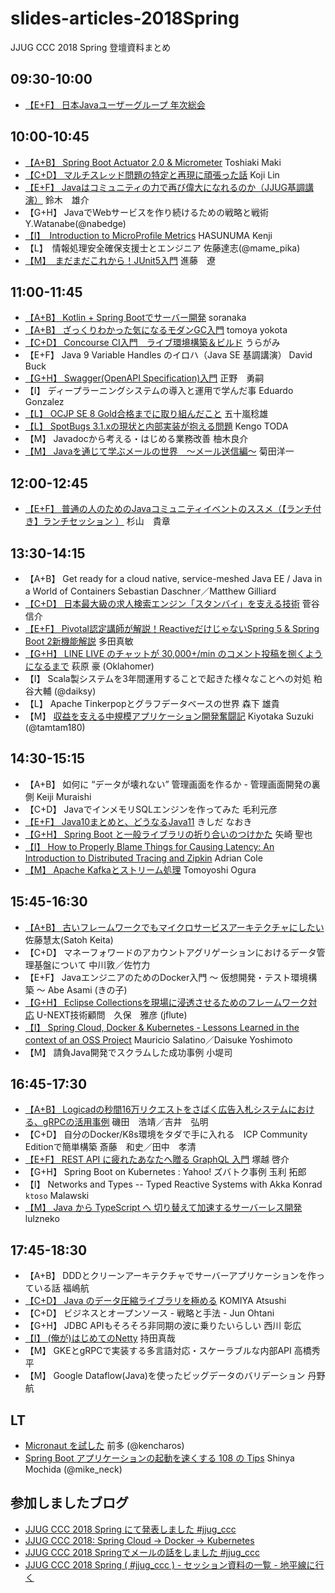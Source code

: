 # slides-articles-2018Spring
JJUG CCC 2018 Spring 登壇資料まとめ

## 09:30-10:00
- [【E+F】 日本Javaユーザーグループ 年次総会](https://www.slideshare.net/jjug/java-2018-98886645)

## 10:00-10:45
- [【A+B】 Spring Boot Actuator 2.0 & Micrometer](https://www.slideshare.net/makingx/spring-boot-actuator-20-micrometer-jjugccc-ccca1) Toshiaki Maki
- [【C+D】 マルチスレッド問題の特定と再現に頑張った話](https://www.slideshare.net/linecorp/ss-98819155)	Koji Lin
- [【E+F】 Javaはコミュニティの力で再び偉大になれるのか（JJUG基調講演）](https://www.slideshare.net/yusuke/java-98886920)	鈴木　雄介
- 【G+H】 JavaでWebサービスを作り続けるための戦略と戦術	Y.Watanabe(@nabedge)
- [【I】　Introduction to MicroProfile Metrics](https://www.slideshare.net/khasunuma/microprofile-metrics)	HASUNUMA Kenji
- 【L】　情報処理安全確保支援士とエンジニア	佐藤達志(@mame_pika)
- [【M】　まだまだこれから！JUnit5入門](https://speakerdeck.com/rshindo/jjug-ccc-2018-spring)	進藤　遼

## 11:00-11:45
- [【A+B】 Kotlin + Spring Bootでサーバー開発](https://www.slideshare.net/KiyotakaSoranaka/kotlin-spring-boot)	soranaka
- [【A+B】 ざっくりわかった気になるモダンGC入門](https://speakerdeck.com/yokotaso/introduction-to-modern-gc)	tomoya yokota
- [【C+D】 Concourse CI入門　ライブ環境構築＆ビルド](https://backpaper0.github.io/jjug-ccc-2018-spring-concourse/slide/index.html#1)	うらがみ
- 【E+F】 Java 9 Variable Handles のイロハ（Java SE 基調講演）	David Buck
- [【G+H】 Swagger(OpenAPI Specification)入門](https://www.slideshare.net/kounan13/swagger-jjug-ccc-2018-spring)	正野　勇嗣
- 【I】 ディープラーニングシステムの導入と運用で学んだ事	Eduardo Gonzalez
- [【L】 OCJP SE 8 Gold合格までに取り組んだこと](https://www.slideshare.net/despair_L/jjugcccspring2018-l2)	五十嵐稔雄
- [【L】 SpotBugs 3.1.xの現状と内部実装が抱える問題](https://speakerdeck.com/eller86/spotbugs3-dot-1-xfalsexian-zhuang-to-nei-bu-shi-zhuang-gabao-eruwen-ti)	Kengo TODA
- 【M】 Javadocから考える・はじめる業務改善	柚木良介
- [【M】 Javaを通じて学ぶメールの世界　～メール送信編～](https://speakerdeck.com/kikutaro/javawotong-zitexue-bumerufalseshi-jie)	菊田洋一

## 12:00-12:45
- [【E+F】 普通の人のためのJavaコミュニティイベントのススメ（【ランチ付き】ランチセッション ）](https://www.slideshare.net/TakaakiSugiyama/java-jjug-ccc-2018-spring)	杉山　貴章

## 13:30-14:15
- 【A+B】 Get ready for a cloud native, service-meshed Java EE / Java in a World of Containers	Sebastian Daschner／Matthew Gilliard
- [【C+D】 日本最大級の求人検索エンジン「スタンバイ」を支える技術](https://speakerdeck.com/marevol/ri-ben-zui-da-ji-falseqiu-ren-jian-suo-enzin-sutanbai-wozhi-eruji-shu)	菅谷 信介
- [【E+F】 Pivotal認定講師が解説！ReactiveだけじゃないSpring 5 & Spring Boot 2新機能解説](https://www.slideshare.net/masatoshitada7/reactivespring-5-spring-boot-2)	多田真敏
- [【G+H】 LINE LIVE のチャットが 30,000+/min のコメント投稿を捌くようになるまで](https://www.slideshare.net/linecorp/line-live-30000min-98811987)	萩原 豪 (Oklahomer)
- 【I】 Scala製システムを3年間運用することで起きた様々なことへの対処	粕谷大輔 (@daiksy)
- 【L】 Apache Tinkerpopとグラフデータベースの世界	森下 雄貴
- 【M】 [収益を支える中規模アプリケーション開発奮闘記](https://www.slideshare.net/tamrin69/jjugccc2018-app-review-postmortem/)	Kiyotaka Suzuki (@tamtam180)

## 14:30-15:15
- 【A+B】 如何に “データが壊れない” 管理画面を作るか - 管理画面開発の裏側	Keiji Muraishi
- 【C+D】 JavaでインメモリSQLエンジンを作ってみた	毛利元彦
- [【E+F】 Java10まとめと、どうなるJava11](https://www.slideshare.net/nowokay/java10-and-11)	きしだ なおき	
- [【G+H】 Spring Boot と一般ライブラリの折り合いのつけかた](https://speakerdeck.com/saiya_moebius/spring-boot-to-ban-raiburarifalsezhe-rihe-ifalsetukekata)	矢崎 聖也
- [【I】 How to Properly Blame Things for Causing Latency: An Introduction to Distributed Tracing and Zipkin](https://speakerdeck.com/adriancole/how-to-properly-blame-things-for-causing-latency-jjug-2018)	Adrian Cole
- [【M】 Apache Kafkaとストリーム処理](https://speakerdeck.com/tarugo07/reactive-streams)	Tomoyoshi Ogura

## 15:45-16:30
- [【A+B】 古いフレームワークでもマイクロサービスアーキテクチャにしたい](https://docs.google.com/presentation/d/1OZFgxuJQacfTc-3SY-ldxEE4OM3KUaUocdwIdkmy1z8/edit#slide=id.g3b5fd37ef4_0_83)	佐藤慧太(Satoh Keita)
- 【C+D】 マネーフォワードのアカウントアグリゲーションにおけるデータ管理基盤について	中川敦／佐竹力
- 【E+F】 JavaエンジニアのためのDocker入門 〜 仮想開発・テスト環境構築 〜	Abe Asami (きの子)
- [【G+H】 Eclipse Collectionsを現場に浸透させるためのフレームワーク対応](https://speakerdeck.com/jflute/how-unext-took-in-eclipse-collections-in-fw)	U-NEXT技術顧問　久保　雅彦 (jflute)
- [【I】 Spring Cloud, Docker & Kubernetes - Lessons Learned in the context of an OSS Project](https://www.slideshare.net/salaboy/jjug-ccc-2018-lessons-learned-spring-cloud-docker-kubernetes)	Mauricio Salatino／Daisuke Yoshimoto
- 【M】 請負Java開発でスクラムした成功事例	小堤司

## 16:45-17:30
- [【A+B】 Logicadの秒間16万リクエストをさばく広告入札システムにおける、gRPCの活用事例](https://www.slideshare.net/hiroiso/logicad16grpc)	磯田　浩靖／吉井　弘明
- 【C+D】 自分のDocker/K8s環境をタダで手に入れる　ICP Community Editionで簡単構築	斎藤　和史／田中　孝清
- [【E+F】 REST API に疲れたあなたへ贈る GraphQL 入門](https://www.slideshare.net/keisuketsukagoshi/rest-api-graphql)	塚越 啓介
- 【G+H】 Spring Boot on Kubernetes : Yahoo! ズバトク事例	玉利 拓郎
- 【I】 Networks and Types -- Typed Reactive Systems with Akka	Konrad `ktoso` Malawski
- [【M】 Java から TypeScript へ 切り替えて加速するサーバーレス開発](https://riotz.works/slides/?2018-jjug-ccc-spring#1)	lulzneko

## 17:45-18:30
- 【A+B】 DDDとクリーンアーキテクチャでサーバーアプリケーションを作っている話	福嶋航
- [【C+D】 Java のデータ圧縮ライブラリを極める](https://speakerdeck.com/komiya_atsushi/java-falsedetaya-suo-raiburariwoji-meru-number-jjug-ccc-number-ccc-c7)	KOMIYA Atsushi
- 【C+D】 ビジネスとオープンソース - 戦略と手法 -	Jun Ohtani
- 【G+H】 JDBC APIもそろそろ非同期の波に乗りたいらしい	西川 彰広
- [【I】 (俺が)はじめてのNetty](https://www.slideshare.net/mikeneck/jjug-ccc-2018-spring-i7-netty)	持田真哉
- 【M】 GKEとgRPCで実装する多言語対応・スケーラブルな内部API	高橋秀平
- 【M】 Google Dataflow(Java)を使ったビッグデータのバリデーション	丹野 航

## LT

- [Micronaut を試した](https://www.slideshare.net/kentaromaeda581/try-micronaut)	前多 (@kencharos)
- [Spring Boot アプリケーションの起動を速くする 108 の Tips](https://www.slideshare.net/mikeneck/jjug-ccc-2018-spring-lt-spring-boot-108-tips-jjugccc-jjug)	Shinya Mochida (@mike_neck)

## 参加しましたブログ

- [JJUG CCC 2018 Spring にて発表しました #jjug_ccc](https://mike-neck.hatenadiary.com/entry/2018/05/27/085352)
- [JJUG CCC 2018: Spring Cloud -> Docker -> Kubernetes](https://salaboy.com/2018/05/26/jjug-ccc-2018-spring-cloud-docker-kubernetes/)
- [JJUG CCC 2018 Springでメールの話をしました #jjug_ccc](http://kikutaro777.hatenablog.com/entry/2018/05/27/150504)
- [JJUG CCC 2018 Spring ( #jjug_ccc ) - セッション資料の一覧 - 地平線に行く](http://d.hatena.ne.jp/chiheisen/20180527/1527375138)
